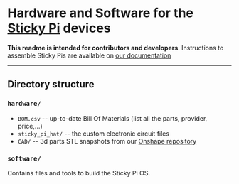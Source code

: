 # Hardware  and Software for the [Sticky Pi](https://sticky-pi.github.io) devices

**This readme is intended for contributors and developers**. 
Instructions to assemble Sticky Pis are available on [our documentation](https://doc.sticky-pi.com/hardware.html)

----------------------------- 

## Directory structure

### `hardware/`

* `BOM.csv` -- up-to-date Bill Of Materials (list all the parts, provider, price,...)
* `sticky_pi_hat/` -- the custom electronic circuit files  
* `CAD/` -- 3d parts STL snapshots from our [Onshape repository](https://cad.onshape.com/documents/73922dc6e3c6d7006b309c14/w/7e4fb88a2e93b6adba33fd5a/e/438cef0dea4f2cfe3bf83d91)


### `software/` 
Contains files and tools to build the Sticky Pi OS.

